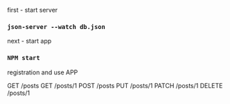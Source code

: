 first - start server 
### `json-server --watch db.json`


next - start app
### `NPM start`
registration 
and use APP


GET    /posts
GET    /posts/1
POST   /posts
PUT    /posts/1
PATCH  /posts/1
DELETE /posts/1